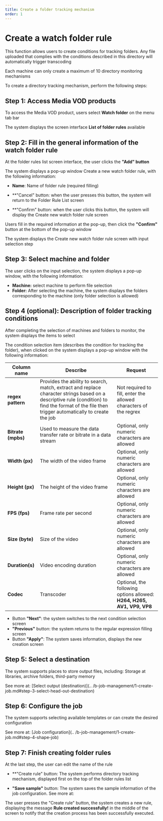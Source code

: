 ```yaml
---
title: Create a folder tracking mechanism
order: 1
---
```


# Create a watch folder rule

This function allows users to create conditions for tracking folders. Any file uploaded that complies with the conditions described in this directory will automatically trigger transcoding

Each machine can only create a maximum of 10 directory monitoring mechanisms

To create a directory tracking mechanism, perform the following steps:

## **Step 1:** Access Media VOD products

To access the Media VOD product, users select **Watch folder** on the menu tab bar

The system displays the screen interface **List of folder rules** available

## **Step 2:** Fill in the general information of the watch folder rule

At the folder rules list screen interface, the user clicks the **"Add" button**

The system displays a pop-up window Create a new watch folder rule, with the following information:

- **Name**: Name of folder rule (required filling)

- \*\*"Cancel" button: when the user presses this button, the system will return to the Folder Rule List screen

- \*\*"Confirm" button: when the user clicks this button, the system will display the Create new watch folder rule screen

Users fill in the required information at the pop-up, then click the **"Confirm"** button at the bottom of the pop-up window

The system displays the Create new watch folder rule screen with input selection step

## **Step 3:** Select machine and folder

The user clicks on the input selection, the system displays a pop-up window, with the following information:

- **Machine:** select machine to perform file selection
- **Folder:** After selecting the machine, the system displays the folders corresponding to the machine (only folder selection is allowed)

## **Step 4 (optional):** Description of folder tracking conditions

After completing the selection of machines and folders to monitor, the system displays the items to select

The condition selection item (describes the condition for tracking the folder), when clicked on the system displays a pop-up window with the following information:

| **Column name**                       | **Describe**                                                                                                                                                                                                        | **Request**                                                            |
| ------------------------------------- | ------------------------------------------------------------------------------------------------------------------------------------------------------------------------------------------------------------------- | ---------------------------------------------------------------------- |
| **regex pattern**                     | Provides the ability to search, match, extract and replace character strings based on a descriptive rule (condition) to find the format of the file then trigger automatically to create the job | Not required to fill, enter the allowed characters of the regrex       |
| **Bitrate (mpbs)** | Used to measure the data transfer rate or bitrate in a data stream                                                                                                                                                  | Optional, only numeric characters are allowed                          |
| **Width (px)**     | The width of the video frame                                                                                                                                                                                        | Optional, only numeric characters are allowed                          |
| **Height (px)**    | The height of the video frame                                                                                                                                                                                       | Optional, only numeric characters are allowed                          |
| **FPS (fps)**      | Frame rate per second                                                                                                                                                                                               | Optional, only numeric characters are allowed                          |
| **Size (byte)**    | Size of the video                                                                                                                                                                                                   | Optional, only numeric characters are allowed                          |
| **Duration(s)**    | Video encoding duration                                                                                                                                                                                             | Optional, only numeric characters are allowed                          |
| **Codec**                             | Transcoder                                                                                                                                                                                                          | Optional, the following options allowed: **H264, H265, AV1, VP9, VP8** |

- Button **"Next"**: the system switches to the next condition selection screen
- **"Previous"** button: the system returns to the regular expression filling screen
- Button **"Apply"**: The system saves information, displays the new creation screen

## Step 5: Select a destination

The system supports places to store output files, including: Storage at libraries, archive folders, third-party memory

See more at: [Select output (destination)](.. /b-job-management/1-create-job.md#step-3-select-head-out-destination)

## Step 6: Configure the job

The system supports selecting available templates or can create the desired configuration

See more at: [Job configuration](.. /b-job-management/1-create-job.md#step-4-shape-job)

## Step 7: Finish creating folder rules

At the last step, the user can edit the name of the rule

- \*\*"Create rule" button: The system performs directory tracking mechanism, displayed first on the top of the folder rules list

- **"Save sample"** button: The system saves the sample information of the job configuration. See more at:

The user presses the "Create rule" button, the system creates a new rule, displaying the message **Rule created successfully!** in the middle of the screen to notify that the creation process has been successfully executed.
